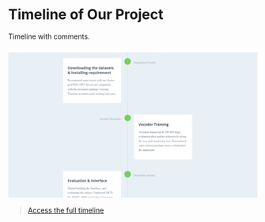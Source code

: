 
# Timeline of Our Project

Timeline with comments.

![ecmascript-timeline.png](./timeline.png)

> [Access the full timeline](https://adrelingyte.github.io/timeline.io/)
